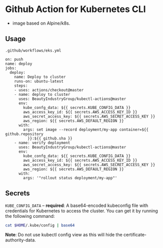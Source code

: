 # Github Action for Kubernetes CLI

-  image based on Alpine/k8s.

## Usage

`.github/workflows/eks.yml`

```hcl
on: push
name: deploy
jobs:
  deploy:
    name: Deploy to cluster
    runs-on: ubuntu-latest
    steps:
    - uses: actions/checkout@master
    - name: deploy to cluster
      uses: BeautyIndustryGroup/kubectl-actions@master
      env:
        kube_confg_data: ${{ secrets.KUBE_CONFIG_DATA }}
        aws_access_key_id: ${{ secrets.AWS_ACCESS_KEY_ID }}
        aws_secret_access_key: ${{ secrets.AWS_SECRET_ACCESS_KEY }}
        aws_region: ${{ secrets.AWS_DEFAULT_REGION }}
      with:
        args: set image --record deployment/my-app container=${{ github.repository
          }}:${{ github.sha }}
    - name: verify deployment
      uses: BeautyIndustryGroup/kubectl-actions@master
      env:
        kube_confg_data: ${{ secrets.KUBE_CONFIG_DATA }}
        aws_access_key_id: ${{ secrets.AWS_ACCESS_KEY_ID }}
        aws_secret_access_key: ${{ secrets.AWS_SECRET_ACCESS_KEY }}
        aws_region: ${{ secrets.AWS_DEFAULT_REGION }}
      with:
        args: '"rollout status deployment/my-app"'
```

## Secrets

`KUBE_CONFIG_DATA` – **required**: A base64-encoded kubeconfig file with credentials for Kubernetes to access the cluster. You can get it by running the following command:

```bash
cat $HOME/.kube/config | base64
```

**Note**: Do not use kubectl config view as this will hide the certificate-authority-data.
